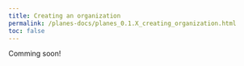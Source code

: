 ```yaml
---
title: Creating an organization
permalink: /planes-docs/planes_0.1.X_creating_organization.html
toc: false
---
```


Comming soon!
